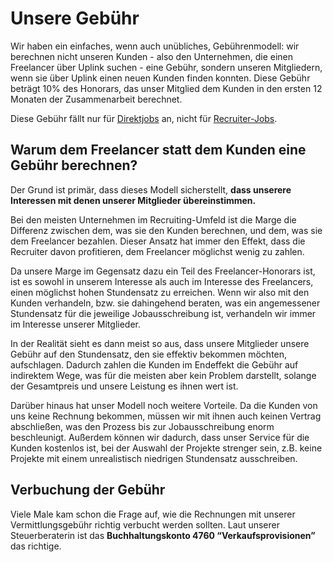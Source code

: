# Unsere Gebühr

Wir haben ein einfaches, wenn auch unübliches, Gebührenmodell: wir berechnen nicht unseren Kunden - also den Unternehmen, die einen Freelancer über Uplink suchen - eine Gebühr, sondern unseren Mitgliedern, wenn sie über Uplink einen neuen Kunden finden konnten. Diese Gebühr beträgt 10% des Honorars, das unser Mitglied dem Kunden in den ersten 12 Monaten der Zusammenarbeit berechnet.

Diese Gebühr fällt nur für [Direktjobs](04-direct-jobs.md) an, nicht für [Recruiter-Jobs](05-recruiter-jobs.md).

## Warum dem Freelancer statt dem Kunden eine Gebühr berechnen?

Der Grund ist primär, dass dieses Modell sicherstellt, **dass unserere Interessen mit denen unserer Mitglieder übereinstimmen.**

Bei den meisten Unternehmen im Recruiting-Umfeld ist die Marge die Differenz zwischen dem, was sie den Kunden berechnen, und dem, was sie dem Freelancer bezahlen. Dieser Ansatz hat immer den Effekt, dass die Recruiter davon profitieren, dem Freelancer möglichst wenig zu zahlen.

Da unsere Marge im Gegensatz dazu ein Teil des Freelancer-Honorars ist, ist es sowohl in unserem Interesse als auch im Interesse des Freelancers, einen möglichst hohen Stundensatz zu erreichen. Wenn wir also mit den Kunden verhandeln, bzw. sie dahingehend beraten, was ein angemessener Stundensatz für die jeweilige Jobausschreibung ist, verhandeln wir immer im Interesse unserer Mitglieder.

In der Realität sieht es dann meist so aus, dass unsere Mitglieder unsere Gebühr auf den Stundensatz, den sie effektiv bekommen möchten, aufschlagen. Dadurch zahlen die Kunden im Endeffekt die Gebühr auf indirektem Wege, was für die meisten aber kein Problem darstellt, solange der Gesamtpreis und unsere Leistung es ihnen wert ist.

Darüber hinaus hat unser Modell noch weitere Vorteile. Da die Kunden von uns keine Rechnung bekommen, müssen wir mit ihnen auch keinen Vertrag abschließen, was den Prozess bis zur Jobausschreibung enorm beschleunigt. Außerdem können wir dadurch, dass unser Service für die Kunden kostenlos ist, bei der Auswahl der Projekte strenger sein, z.B. keine Projekte mit einem unrealistisch niedrigen Stundensatz ausschreiben.

## Verbuchung der Gebühr

Viele Male kam schon die Frage auf, wie die Rechnungen mit unserer Vermittlungsgebühr richtig verbucht werden sollten. Laut unserer Steuerberaterin ist das **Buchhaltungskonto 4760 “Verkaufsprovisionen”** das richtige.
